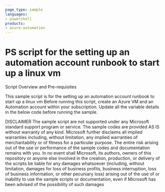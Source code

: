 ```yaml
---
page_type: sample
languages:
- powershell
products:
- azure-automation
---
```


# PS script for the setting up an automation account runbook to start up a linux vm

 Script Overview and Pre-requisites
 
 This sample script is for the setting up an automation account runbook to start up a linux vm
 Before running this script, create an Azure VM and an Automation account within your subscription.
 Update all the variable details in the below code before running the sample.
 
DISCLAIMER
The sample script are not supported under any Microsoft standard support program or service. The sample codes are provided AS IS without warranty of any kind. Microsoft further disclaims all implied warranties including, without limitation, any implied warranties of merchantability or of fitness for a particular purpose. The entire risk arising out of the use or performance of the sample codes and documentation remains with you. In no event shall Microsoft, its authors, owners of this repository or anyone else involved in the creation, production, or delivery of the scripts be liable for any damages whatsoever (including, without limitation, damages for loss of business profits, business interruption, loss of business information, or other pecuniary loss) arising out of the use of or inability to use the sample scripts or documentation, even if Microsoft has been advised of the possibility of such damages 
